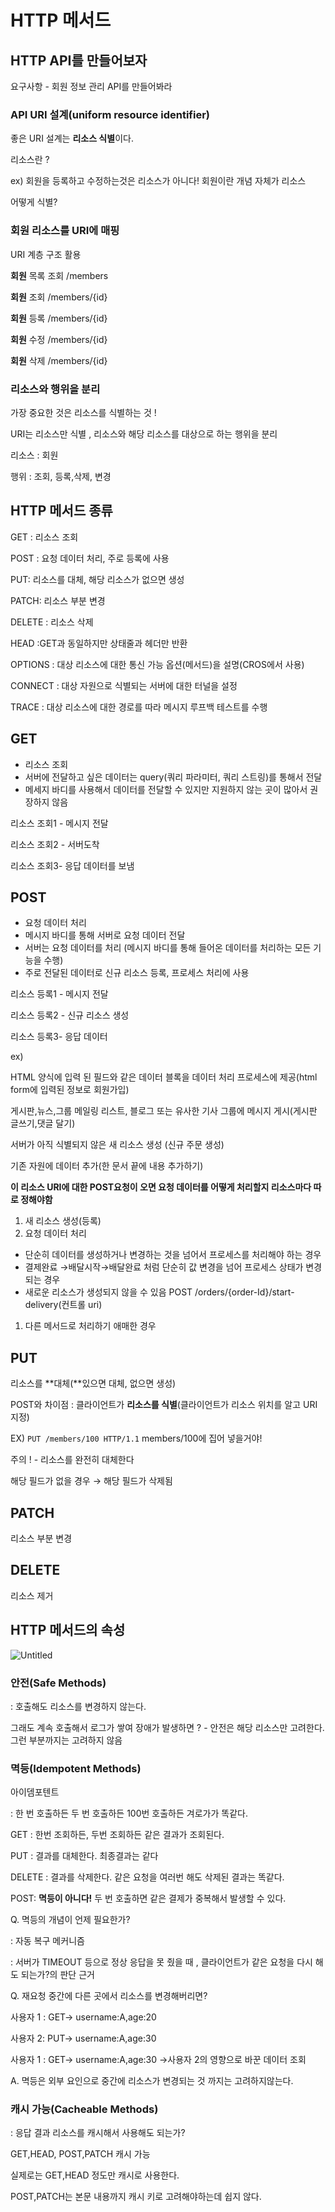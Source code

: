 # HTTP 메서드

## HTTP API를 만들어보자

요구사항 - 회원 정보 관리 API를 만들어봐라

### **API URI 설계(uniform resource identifier)**

좋은 URI 설계는 **리소스 식별**이다.

리소스란 ?

ex) 회원을 등록하고 수정하는것은 리소스가 아니다! 회원이란 개념 자체가 리소스

어떻게 식별?

### **회원 리소스를 URI에 매핑**

URI 계층 구조 활용

**회원** 목록 조회 /members

**회원** 조회 /members/{id}

**회원** 등록 /members/{id}

**회원** 수정 /members/{id}

**회원** 삭제 /members/{id}

### **리소스와 행위을 분리**

가장 중요한 것은 리소스를 식별하는 것 !

URI는 리소스만 식별 , 리소스와 해당 리소스를 대상으로 하는 행위을 분리

리소스 : 회원

행위 : 조회, 등록,삭제, 변경

## HTTP 메서드 종류

GET : 리소스 조회

POST : 요청 데이터 처리, 주로 등록에 사용

PUT: 리소스를 대체, 해당 리소스가 없으면 생성

PATCH: 리소스 부분 변경

DELETE : 리소스 삭제

HEAD :GET과 동일하지만 상태줄과 헤더만 반환

OPTIONS : 대상 리소스에 대한 통신 가능 옵션(메서드)을 설명(CROS에서 사용)

CONNECT : 대상 자원으로 식별되는 서버에 대한 터널을 설정

TRACE : 대상 리소스에 대한 경로를 따라 메시지 루프백 테스트를 수행

## GET

- 리소스 조회
- 서버에 전달하고 싶은 데이터는 query(쿼리 파라미터, 쿼리 스트링)를 통해서 전달
- 메세지 바디를 사용해서 데이터를 전달할 수 있지만 지원하지 않는 곳이 많아서 권장하지 않음

리소스 조회1 - 메시지 전달

리소스 조회2 - 서버도착

리소스 조회3- 응답 데이터를 보냄

## POST

- 요청 데이터 처리
- 메시지 바디를 통해 서버로 요청 데이터 전달
- 서버는 요청 데이터를 처리 (메시지 바디를 통해 들어온 데이터를 처리하는 모든 기능을 수행)
- 주로 전달된 데이터로 신규 리소스 등록, 프로세스 처리에 사용

리소스 등록1 - 메시지 전달

리소스 등록2 - 신규 리소스 생성

리소스 등록3- 응답 데이터

ex)

HTML 양식에 입력 된 필드와 같은 데이터 블록을 데이터 처리 프로세스에 제공(html form에 입력된 정보로 회원가입)

게시판,뉴스,그룹 메일링 리스트, 블로그 또는 유사한 기사 그룹에 메시지 게시(게시판 글쓰기,댓글 달기)

서버가 아직 식별되지 않은 새 리소스 생성 (신규 주문 생성)

기존 자원에 데이터 추가(한 문서 끝에 내용 추가하기)

**이 리소스 URI에 대한 POST요청이 오면 요청 데이터를 어떻게 처리할지 리소스마다 따로 정해야함**

1. 새 리소스 생성(등록)
2. 요청 데이터 처리

- 단순히 데이터를 생성하거나 변경하는 것을 넘어서 프로세스를 처리해야 하는 경우
- 결제완료 →배달시작→배달완료 처럼 단순히 값 변경을 넘어 프로세스 상태가 변경되는 경우
- 새로운 리소스가 생성되지 않을 수 있음 POST /orders/{order-Id}/start-delivery(컨트롤 uri)

1. 다른 메서드로 처리하기 애매한 경우

## PUT

리소스를 **대체(**있으면 대체, 없으면 생성)

POST와 차이점 : 클라이언트가 **리소스를 식별**(클라이언트가 리소스 위치를 알고 URI지정)

EX) `PUT /members/100 HTTP/1.1` members/100에 집어 넣을거야!

주의 ! - 리소스를 완전히 대체한다

해당 필드가 없을 경우 → 해당 필드가 삭제됨

## PATCH

리소스 부분 변경

## DELETE

리소스 제거

## HTTP 메서드의 속성

![Untitled](https://prod-files-secure.s3.us-west-2.amazonaws.com/8eea3061-f2fb-4c56-8775-45c8578fcf92/8a841983-5495-4f6a-b716-2b33d48a6074/Untitled.png)

### 안전(Safe Methods)

: 호출해도 리소스를 변경하지 않는다.

그래도 계속 호출해서 로그가 쌓여 장애가 발생하면 ? - 안전은 해당 리소스만 고려한다. 그런 부분까지는 고려하지 않음

### 멱등(Idempotent Methods)

아이뎀포텐트

: 한 번 호출하든 두 번 호출하든 100번 호출하든 겨로가가 똑같다.

GET : 한번 조회하든, 두번 조회하든 같은 결과가 조회된다.

PUT : 결과를 대체한다. 최종결과는 같다

DELETE : 결과를 삭제한다. 같은 요청을 여러번 해도 삭제된 결과는 똑같다.

POST: **멱등이 아니다!** 두 번 호출하면 같은 결제가 중복해서 발생할 수 있다.

Q. 멱등의 개념이 언제 필요한가?

: 자동 복구 메커니즘

: 서버가 TIMEOUT 등으로 정상 응답을 못 줬을 때 , 클라이언트가 같은 요청을 다시 해도 되는가?의 판단 근거

Q. 재요청 중간에 다른 곳에서 리소스를 변경해버리면?

사용자 1 : GET→ username:A,age:20

사용자 2: PUT→ username:A,age:30

사용자 1 : GET→ username:A,age:30 →사용자 2의 영향으로 바꾼 데이터 조회

A. 멱등은 외부 요인으로 중간에 리소스가 변경되는 것 까지는 고려하지않는다.

### 캐시 가능(Cacheable Methods)

: 응답 결과 리소스를 캐시해서 사용해도 되는가?

GET,HEAD, POST,PATCH 캐시 가능

실제로는 GET,HEAD 정도만 캐시로 사용한다.

POST,PATCH는 본문 내용까지 캐시 키로 고려해야하는데 쉽지 않다.
